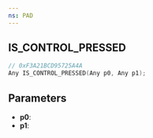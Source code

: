 ```yaml
---
ns: PAD
---
```

## IS_CONTROL_PRESSED

```c
// 0xF3A21BCD95725A4A
Any IS_CONTROL_PRESSED(Any p0, Any p1);
```

## Parameters
* **p0**:
* **p1**:
